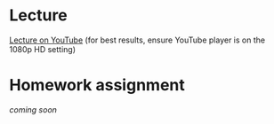 # Lecture 

[Lecture on YouTube](https://youtu.be/cNrYEuMDfyo)
(for best results, ensure YouTube player is on the 1080p HD setting)

# Homework assignment 

*coming soon*
